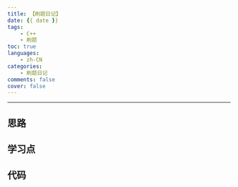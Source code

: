 ```yaml
---
title: 【刷题日记】
date: {{ date }}
tags:
    - C++
    - 刷题 
toc: true
languages:
    - zh-CN
categories:
    - 刷题日记
comments: false
cover: false
---
```




<!-- more -->

---

## 思路



## 学习点



## 代码

```cpp

```